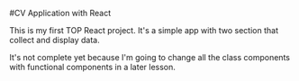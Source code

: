 #CV Application with React

This is my first TOP React project. It's a simple app with two section that collect and display data.

It's not complete yet because I'm going to change all the class components with functional components in a later lesson.
